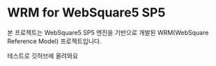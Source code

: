 # WRM for WebSquare5 SP5 

본 프로젝트는 WebSquare5 SP5 엔진을 기반으로 개발된 WRM(WebSquare Reference Model) 프로젝트입니다.

테스트로 깃허브에 올려와요
